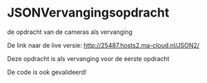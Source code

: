 # JSONVervangingsopdracht
de opdracht van de cameras als vervanging


De link naar de live versie: http://25487.hosts2.ma-cloud.nl/JSON2/

Deze opdracht is als vervanging voor de eerste opdracht

De code is ook gevalideerd!

